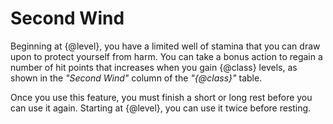 # Second Wind
Beginning at {@level}, you have a limited well of stamina that you can draw upon to protect yourself from harm.
You can take a bonus action to regain a number of hit points that increases when you gain {@class} levels, as shown in the *"Second Wind"* column of the *"{@class}"* table.

Once you use this feature, you must finish a short or long rest before you can use it again.
Starting at {@level}, you can use it twice before resting.
